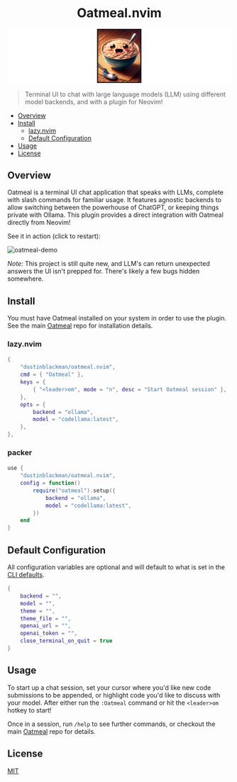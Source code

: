 <h1 align=center>Oatmeal.nvim</h1>

![oatmeal](.github/banner.png)

> Terminal UI to chat with large language models (LLM) using different model backends, and with a plugin for Neovim!

- [Overview](#Overview)
- [Install](#Install)
  - [lazy.nvim](#lazy-nvim)
  - [Default Configuration](#default-configuration)
- [Usage](#Usage)
- [License](#license)

## Overview

Oatmeal is a terminal UI chat application that speaks with LLMs, complete with slash commands for familiar usage. It features agnostic backends to allow switching between the powerhouse of ChatGPT, or keeping things private with Ollama. This plugin provides a direct integration with Oatmeal directly from Neovim!

See it in action (click to restart):

![oatmeal-demo](https://github.com/dustinblackman/oatmeal/assets/5246169/9ee5e910-4eff-4deb-8065-aeab8bfe6b00)

_Note:_ This project is still quite new, and LLM's can return unexpected answers the UI isn't prepped for. There's likely a few bugs hidden somewhere.

## Install

You must have Oatmeal installed on your system in order to use the plugin. See the main
[Oatmeal](https://github.com/dustinblackman/oatmeal) repo for installation details.

### lazy.nvim

```lua
{
    "dustinblackman/oatmeal.nvim",
    cmd = { "Oatmeal" },
    keys = {
        { "<leader>om", mode = "n", desc = "Start Oatmeal session" },
    },
    opts = {
        backend = "ollama",
        model = "codellama:latest",
    },
},
```

### packer

```lua
use {
    "dustinblackman/oatmeal.nvim",
    config = function()
        require("oatmeal").setup({
            backend = "ollama",
            model = "codellama:latest",
        })
    end
}
```

## Default Configuration

All configuration variables are optional and will default to what is set in the [CLI defaults](https://github.com/dustinblackman/oatmeal#usage).

```lua
{
    backend = "",
    model = "",
    theme = "",
    theme_file = "",
    openai_url = "",
    openai_token = "",
    close_terminal_on_quit = true
}
```

## Usage

To start up a chat session, set your cursor where you'd like new code submissions to be appended, or highlight code
you'd like to discuss with your model. After either run the `:Oatmeal` command or hit the `<leader>om` hotkey to start!

Once in a session, run `/help` to see further commands, or checkout the main
[Oatmeal](https://github.com/dustinblackman/oatmeal) repo for details.

## License

[MIT](./LICENSE)
